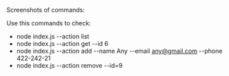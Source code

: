 Screenshots of commands:
<!-- https://monosnap.com/list/63e6299eab96ac928ccd9ad1 -->
Use this commands to check:

- node index.js --action list
- node index.js --action get --id 6
- node index.js --action add --name Any --email any@gmail.com --phone 422-242-21
- node index.js --action remove --id=9
